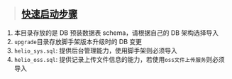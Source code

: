 > ## [快速启动步骤](https://helio.uncarbon.cc/#/i18n/zh-CN/helio-cloud/quick-start)

1. 本目录存放的是 DB 预装数据表 schema，请根据自己的 DB 架构选择导入
2. `upgrade`目录存放脚手架版本升级时的 DB 变更
3. `helio_sys.sql`: 提供后台管理能力，使用脚手架则必须导入
4. `helio_oss.sql`: 提供记录上传文件信息的能力，若使用`oss文件上传服务`则必须导入
